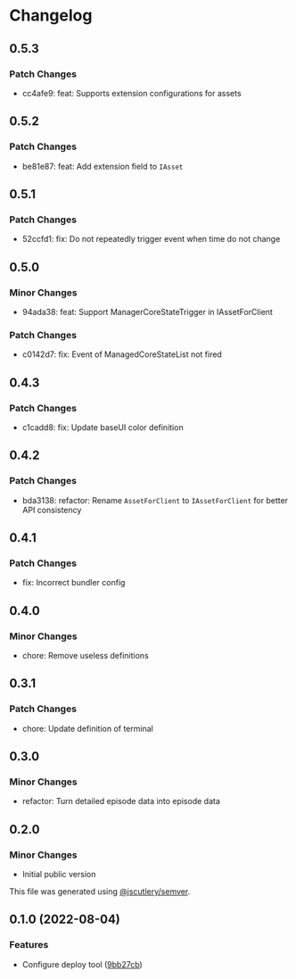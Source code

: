 # Changelog

## 0.5.3

### Patch Changes

- cc4afe9: feat: Supports extension configurations for assets

## 0.5.2

### Patch Changes

- be81e87: feat: Add extension field to `IAsset`

## 0.5.1

### Patch Changes

- 52ccfd1: fix: Do not repeatedly trigger event when time do not change

## 0.5.0

### Minor Changes

- 94ada38: feat: Support ManagerCoreStateTrigger in IAssetForClient

### Patch Changes

- c0142d7: fix: Event of ManagedCoreStateList not fired

## 0.4.3

### Patch Changes

- c1cadd8: fix: Update baseUI color definition

## 0.4.2

### Patch Changes

- bda3138: refactor: Rename `AssetForClient` to `IAssetForClient` for better API consistency

## 0.4.1

### Patch Changes

- fix: Incorrect bundler config

## 0.4.0

### Minor Changes

- chore: Remove useless definitions

## 0.3.1

### Patch Changes

- chore: Update definition of terminal

## 0.3.0

### Minor Changes

- refactor: Turn detailed episode data into episode data

## 0.2.0

### Minor Changes

- Initial public version

This file was generated using [@jscutlery/semver](https://github.com/jscutlery/semver).

## 0.1.0 (2022-08-04)

### Features

- Configure deploy tool ([9bb27cb](https://github.com/recative/recative-system/commit/9bb27cb7512d097b7d4e385876db3e90a8da24ec))
